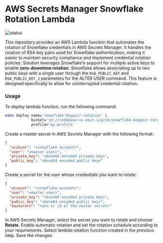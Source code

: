 # AWS Secrets Manager Snowflake Rotation Lambda

![status](https://github.com/vitalibo/secrets-manager-snowflake-rotation/actions/workflows/ci.yaml/badge.svg)

This repository provides an AWS Lambda function that automates the rotation of Snowflake credentials in AWS
Secrets Manager. It handles the rotation of RSA key pairs used for Snowflake authentication, making it easier to
maintain security compliance and implement credential rotation policies. Solution leverages Snowflake's support for
multiple active keys to enable **zero-downtime rotation**. Snowflake allows associating up to two public keys with a
single user through the `RSA_PUBLIC_KEY` and `RSA_PUBLIC_KEY_2` parameters for the ALTER USER command. This feature is
designed specifically to allow for uninterrupted credential rotation.

### Usage

To deploy lambda function, run the following command:

```bash
make deploy name='snowflake-keypair-rotation' \
            bucket='s3://codebase-us-east-1/prod/snowflake-keypair-rotation/1.0.0' \
            profile='my-profile'
```

Create a master secret in AWS Secrets Manager with the following format:

```json
{
  "account": "<snowflake account>",
  "user": "<master user>",
  "private_key": "<base64 encoded private key>",
  "public_key": "<base64 encoded public key>"
}
```

Create a secret for the user whose credentials you want to rotate:

```json
{
  "account": "<snowflake account>",
  "user": "<master user>",
  "private_key": "<base64 encoded private key>",
  "public_key": "<base64 encoded public key>",
  "masterarn": "<arn or id of the master secret>"
}
```

In AWS Secrets Manager, select the secret you want to rotate and choose **Rotate**. Enable automatic rotation
and set the rotation schedule according to your requirements. Select lambda rotation function created in
the previous step. Save the changes.
